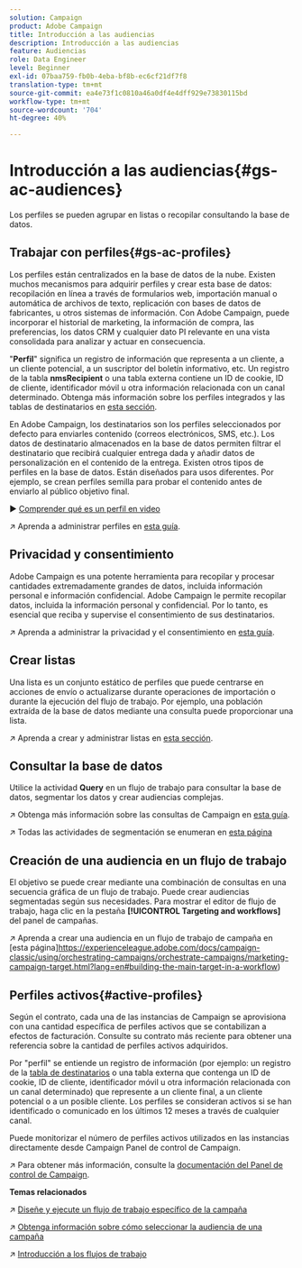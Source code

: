 ```yaml
---
solution: Campaign
product: Adobe Campaign
title: Introducción a las audiencias
description: Introducción a las audiencias
feature: Audiencias
role: Data Engineer
level: Beginner
exl-id: 07baa759-fb0b-4eba-bf8b-ec6cf21df7f8
translation-type: tm+mt
source-git-commit: ea4e73f1c0810a46a0df4e4dff929e73830115bd
workflow-type: tm+mt
source-wordcount: '704'
ht-degree: 40%

---
```


# Introducción a las audiencias{#gs-ac-audiences}

Los perfiles se pueden agrupar en listas o recopilar consultando la base de datos.

## Trabajar con perfiles{#gs-ac-profiles}

Los perfiles están centralizados en la base de datos de la nube. Existen muchos mecanismos para adquirir perfiles y crear esta base de datos: recopilación en línea a través de formularios web, importación manual o automática de archivos de texto, replicación con bases de datos de fabricantes, u otros sistemas de información. Con Adobe Campaign, puede incorporar el historial de marketing, la información de compra, las preferencias, los datos CRM y cualquier dato PI relevante en una vista consolidada para analizar y actuar en consecuencia.

&quot;**Perfil**&quot; significa un registro de información que representa a un cliente, a un cliente potencial, a un suscriptor del boletín informativo, etc.
Un registro de la tabla **nmsRecipient** o una tabla externa contiene un ID de cookie, ID de cliente, identificador móvil u otra información relacionada con un canal determinado. Obtenga más información sobre los perfiles integrados y las tablas de destinatarios en [esta sección](../dev/datamodel.md#ootb-profiles).

En Adobe Campaign, los destinatarios son los perfiles seleccionados por defecto para enviarles contenido (correos electrónicos, SMS, etc.). Los datos de destinatario almacenados en la base de datos permiten filtrar el destinatario que recibirá cualquier entrega dada y añadir datos de personalización en el contenido de la entrega. Existen otros tipos de perfiles en la base de datos. Están diseñados para usos diferentes. Por ejemplo, se crean perfiles semilla para probar el contenido antes de enviarlo al público objetivo final.

:arrow_forward: [Comprender qué es un perfil en video](https://video.tv.adobe.com/v/35611?quality=12)

:arrow_upper_right: Aprenda a administrar perfiles en [esta guía](https://experienceleague.adobe.com/docs/campaign-classic/using/getting-started/profile-management/about-profiles.html?target=&quot;_blank&quot;).

## Privacidad y consentimiento

Adobe Campaign es una potente herramienta para recopilar y procesar cantidades extremadamente grandes de datos, incluida información personal e información confidencial. Adobe Campaign le permite recopilar datos, incluida la información personal y confidencial. Por lo tanto, es esencial que reciba y supervise el consentimiento de sus destinatarios.

:arrow_upper_right: Aprenda a administrar la privacidad y el consentimiento en [esta guía](https://experienceleague.corp.adobe.com/docs/campaign-classic/using/getting-started/privacy/privacy-and-recommendations.html).


## Crear listas

Una lista es un conjunto estático de perfiles que puede centrarse en acciones de envío o actualizarse durante operaciones de importación o durante la ejecución del flujo de trabajo. Por ejemplo, una población extraída de la base de datos mediante una consulta puede proporcionar una lista.

:arrow_upper_right: Aprenda a crear y administrar listas en [esta sección](https://experienceleague.adobe.com/docs/campaign-classic/using/getting-started/profile-management/creating-and-managing-lists.html).

## Consultar la base de datos

Utilice la actividad **Query** en un flujo de trabajo para consultar la base de datos, segmentar los datos y crear audiencias complejas.

:arrow_upper_right: Obtenga más información sobre las consultas de Campaign en [esta guía](https://experienceleague.adobe.com/docs/campaign-classic/using/automating-with-workflows/introduction/targeting-data.html).

:arrow_upper_right: Todas las actividades de segmentación se enumeran en [esta página](https://experienceleague.adobe.com/docs/campaign-classic/using/automating-with-workflows/targeting-activities/about-targeting-activities.html)

## Creación de una audiencia en un flujo de trabajo

El objetivo se puede crear mediante una combinación de consultas en una secuencia gráfica de un flujo de trabajo. Puede crear audiencias segmentadas según sus necesidades. Para mostrar el editor de flujo de trabajo, haga clic en la pestaña **[!UICONTROL Targeting and workflows]** del panel de campañas.

:arrow_upper_right: Aprenda a crear una audiencia en un flujo de trabajo de campaña en [esta página]https://experienceleague.adobe.com/docs/campaign-classic/using/orchestrating-campaigns/orchestrate-campaigns/marketing-campaign-target.html?lang=en#building-the-main-target-in-a-workflow)


## Perfiles activos{#active-profiles}

Según el contrato, cada una de las instancias de Campaign se aprovisiona con una cantidad específica de perfiles activos que se contabilizan a efectos de facturación. Consulte su contrato más reciente para obtener una referencia sobre la cantidad de perfiles activos adquiridos.

Por &quot;perfil&quot; se entiende un registro de información (por ejemplo: un registro de la [tabla de destinatarios](../dev/datamodel.md) o una tabla externa que contenga un ID de cookie, ID de cliente, identificador móvil u otra información relacionada con un canal determinado) que represente a un cliente final, a un cliente potencial o a un posible cliente. Los perfiles se consideran activos si se han identificado o comunicado en los últimos 12 meses a través de cualquier canal.

Puede monitorizar el número de perfiles activos utilizados en las instancias directamente desde Campaign Panel de control de Campaign.

:arrow_upper_right: Para obtener más información, consulte la [documentación del Panel de control de Campaign](https://docs.adobe.com/content/help/es/control-panel/using/performance-monitoring/active-profiles-monitoring.html).


**Temas relacionados**

:arrow_upper_right: [Diseñe y ejecute un flujo de trabajo específico de la campaña](https://experienceleague.adobe.com/docs/campaign-classic/using/automating-with-workflows/introduction/building-a-workflow.html)

:arrow_upper_right: [Obtenga información sobre cómo seleccionar la audiencia de una campaña](https://experienceleague.adobe.com/docs/campaign-classic/using/orchestrating-campaigns/orchestrate-campaigns/marketing-campaign-target.html)

:arrow_upper_right: [Introducción a los flujos de trabajo](https://experienceleague.adobe.com/docs/campaign-classic/using/automating-with-workflows/introduction/about-workflows.html)
